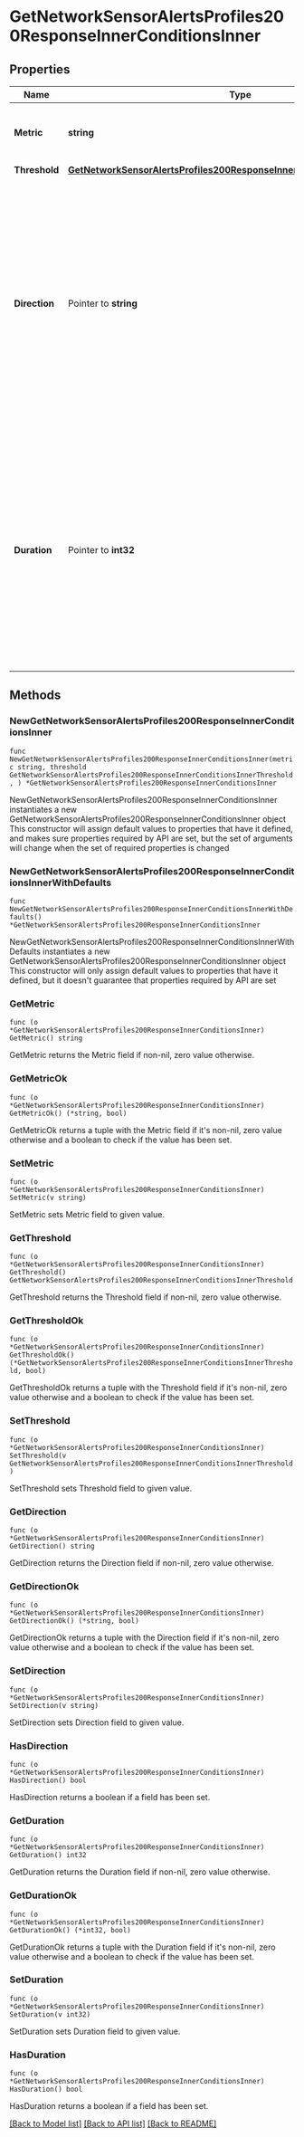 # GetNetworkSensorAlertsProfiles200ResponseInnerConditionsInner

## Properties

Name | Type | Description | Notes
------------ | ------------- | ------------- | -------------
**Metric** | **string** | The type of sensor metric that will be monitored for changes. | 
**Threshold** | [**GetNetworkSensorAlertsProfiles200ResponseInnerConditionsInnerThreshold**](GetNetworkSensorAlertsProfiles200ResponseInnerConditionsInnerThreshold.md) |  | 
**Direction** | Pointer to **string** | If &#39;above&#39;, an alert will be sent when a sensor reads above the threshold. If &#39;below&#39;, an alert will be sent when a sensor reads below the threshold. Only applicable for temperature, humidity, realPower, apparentPower, powerFactor, voltage, current, and frequency thresholds. | [optional] 
**Duration** | Pointer to **int32** | Length of time in seconds that the triggering state must persist before an alert is sent. Available options are 0 seconds, 1 minute, 2 minutes, 3 minutes, 4 minutes, 5 minutes, 10 minutes, 15 minutes, 30 minutes, 1 hour, 2 hours, 4 hours, and 8 hours. Default is 0. | [optional] [default to 0]

## Methods

### NewGetNetworkSensorAlertsProfiles200ResponseInnerConditionsInner

`func NewGetNetworkSensorAlertsProfiles200ResponseInnerConditionsInner(metric string, threshold GetNetworkSensorAlertsProfiles200ResponseInnerConditionsInnerThreshold, ) *GetNetworkSensorAlertsProfiles200ResponseInnerConditionsInner`

NewGetNetworkSensorAlertsProfiles200ResponseInnerConditionsInner instantiates a new GetNetworkSensorAlertsProfiles200ResponseInnerConditionsInner object
This constructor will assign default values to properties that have it defined,
and makes sure properties required by API are set, but the set of arguments
will change when the set of required properties is changed

### NewGetNetworkSensorAlertsProfiles200ResponseInnerConditionsInnerWithDefaults

`func NewGetNetworkSensorAlertsProfiles200ResponseInnerConditionsInnerWithDefaults() *GetNetworkSensorAlertsProfiles200ResponseInnerConditionsInner`

NewGetNetworkSensorAlertsProfiles200ResponseInnerConditionsInnerWithDefaults instantiates a new GetNetworkSensorAlertsProfiles200ResponseInnerConditionsInner object
This constructor will only assign default values to properties that have it defined,
but it doesn't guarantee that properties required by API are set

### GetMetric

`func (o *GetNetworkSensorAlertsProfiles200ResponseInnerConditionsInner) GetMetric() string`

GetMetric returns the Metric field if non-nil, zero value otherwise.

### GetMetricOk

`func (o *GetNetworkSensorAlertsProfiles200ResponseInnerConditionsInner) GetMetricOk() (*string, bool)`

GetMetricOk returns a tuple with the Metric field if it's non-nil, zero value otherwise
and a boolean to check if the value has been set.

### SetMetric

`func (o *GetNetworkSensorAlertsProfiles200ResponseInnerConditionsInner) SetMetric(v string)`

SetMetric sets Metric field to given value.


### GetThreshold

`func (o *GetNetworkSensorAlertsProfiles200ResponseInnerConditionsInner) GetThreshold() GetNetworkSensorAlertsProfiles200ResponseInnerConditionsInnerThreshold`

GetThreshold returns the Threshold field if non-nil, zero value otherwise.

### GetThresholdOk

`func (o *GetNetworkSensorAlertsProfiles200ResponseInnerConditionsInner) GetThresholdOk() (*GetNetworkSensorAlertsProfiles200ResponseInnerConditionsInnerThreshold, bool)`

GetThresholdOk returns a tuple with the Threshold field if it's non-nil, zero value otherwise
and a boolean to check if the value has been set.

### SetThreshold

`func (o *GetNetworkSensorAlertsProfiles200ResponseInnerConditionsInner) SetThreshold(v GetNetworkSensorAlertsProfiles200ResponseInnerConditionsInnerThreshold)`

SetThreshold sets Threshold field to given value.


### GetDirection

`func (o *GetNetworkSensorAlertsProfiles200ResponseInnerConditionsInner) GetDirection() string`

GetDirection returns the Direction field if non-nil, zero value otherwise.

### GetDirectionOk

`func (o *GetNetworkSensorAlertsProfiles200ResponseInnerConditionsInner) GetDirectionOk() (*string, bool)`

GetDirectionOk returns a tuple with the Direction field if it's non-nil, zero value otherwise
and a boolean to check if the value has been set.

### SetDirection

`func (o *GetNetworkSensorAlertsProfiles200ResponseInnerConditionsInner) SetDirection(v string)`

SetDirection sets Direction field to given value.

### HasDirection

`func (o *GetNetworkSensorAlertsProfiles200ResponseInnerConditionsInner) HasDirection() bool`

HasDirection returns a boolean if a field has been set.

### GetDuration

`func (o *GetNetworkSensorAlertsProfiles200ResponseInnerConditionsInner) GetDuration() int32`

GetDuration returns the Duration field if non-nil, zero value otherwise.

### GetDurationOk

`func (o *GetNetworkSensorAlertsProfiles200ResponseInnerConditionsInner) GetDurationOk() (*int32, bool)`

GetDurationOk returns a tuple with the Duration field if it's non-nil, zero value otherwise
and a boolean to check if the value has been set.

### SetDuration

`func (o *GetNetworkSensorAlertsProfiles200ResponseInnerConditionsInner) SetDuration(v int32)`

SetDuration sets Duration field to given value.

### HasDuration

`func (o *GetNetworkSensorAlertsProfiles200ResponseInnerConditionsInner) HasDuration() bool`

HasDuration returns a boolean if a field has been set.


[[Back to Model list]](../README.md#documentation-for-models) [[Back to API list]](../README.md#documentation-for-api-endpoints) [[Back to README]](../README.md)


